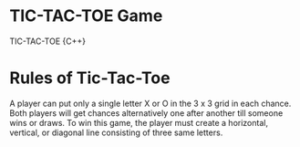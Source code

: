 # TIC-TAC-TOE Game
TIC-TAC-TOE {C++}

# Rules of Tic-Tac-Toe

A player can put only a single letter X or O in the 3 x 3 grid in each chance. Both players will get chances alternatively one after another till someone wins or draws. To win this game, the player must create a horizontal, vertical, or diagonal line consisting of three same letters.

